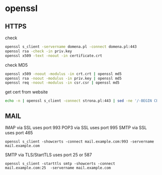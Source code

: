 # openssl

## HTTPS

check
```bash
openssl s_client -servername domena.pl -connect domena.pl:443
openssl rsa -check -in priv.key
openssl x509 -text -noout -in certificate.crt
```

check MD5
```bash
openssl x509 -noout -modulus -in crt.crt | openssl md5
openssl rsa -noout -modulus -in priv.key | openssl md5
openssl req -noout -modulus -in csr.csr | openssl md5
```

get cert from website
```bash
echo -n | openssl s_client -connect strona.pl:443 | sed -ne '/-BEGIN CERTIFICATE-/,/-END CERTIFICATE-/p' > strona.cert
```

## MAIL

IMAP via SSL uses port 993
POP3 via SSL uses port 995
SMTP via SSL uses port 465
```
openssl s_client -showcerts -connect mail.example.com:993 -servername mail.example.com
```

SMTP via TLS/StartTLS uses port 25 or 587
```
openssl s_client -starttls smtp -showcerts -connect mail.example.com:25  -servername mail.example.com
```
